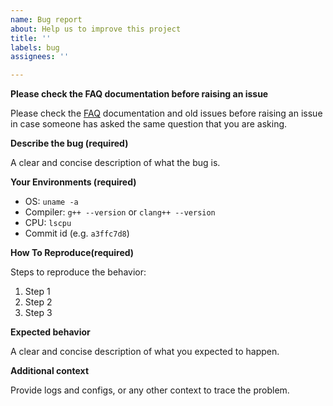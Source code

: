 ```yaml
---
name: Bug report
about: Help us to improve this project
title: ''
labels: bug
assignees: ''

---
```


**Please check the FAQ documentation before raising an issue**

Please check the [FAQ](https://github.com/vesoft-inc/nebula/blob/master/docs/manual-EN/1.overview/2.quick-start/2.FAQ.md) documentation and old issues before raising an issue in case someone has asked the same question that you are asking.

**Describe the bug (__required__)**

A clear and concise description of what the bug is.

**Your Environments (__required__)**

* OS: `uname -a`
* Compiler: `g++ --version` or `clang++ --version`
* CPU: `lscpu`
* Commit id (e.g. `a3ffc7d8`)

**How To Reproduce(__required__)**

Steps to reproduce the behavior:

1. Step 1
2. Step 2
3. Step 3

**Expected behavior**

A clear and concise description of what you expected to happen.

**Additional context**

Provide logs and configs, or any other context to trace the problem.
